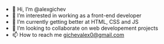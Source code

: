 - 👋 Hi, I’m @alexgichev
- 👀 I’m interested in working as a front-end developer
- 🌱 I’m currently getting better at HTML, CSS and JS
- 💞️ I’m looking to collaborate on web developement projects
- 📫 How to reach me gichevalex0@gmail.com

<!---
alexgichev/alexgichev is a ✨ special ✨ repository because its `README.md` (this file) appears on your GitHub profile.
You can click the Preview link to take a look at your changes.
--->
